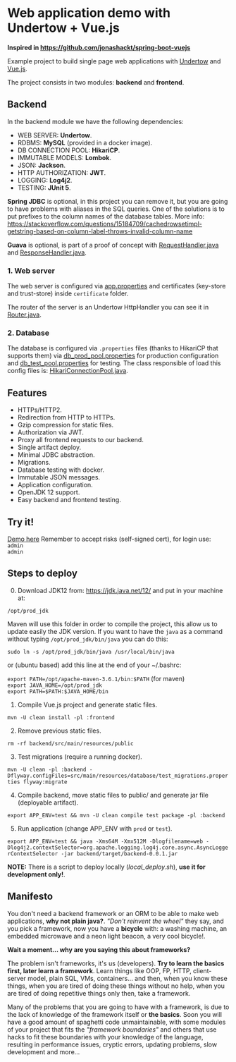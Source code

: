 # Web application demo with Undertow + Vue.js

**Inspired in https://github.com/jonashackt/spring-boot-vuejs**

Example project to build single page web applications with [Undertow](http://undertow.io) and [Vue.js](https://vuejs.org).

The project consists in two modules: **backend** and **frontend**.

## Backend

In the backend module we have the following dependencies:

* WEB SERVER: **Undertow**.
* RDBMS: **MySQL** (provided in a docker image).
* DB CONNECTION POOL: **HikariCP**.
* IMMUTABLE MODELS: **Lombok**.
* JSON: **Jackson**.
* HTTP AUTHORIZATION: **JWT**.
* LOGGING: **Log4j2**.
* TESTING: **JUnit 5**.

**Spring JDBC** is optional, in this project you can remove it, but you are going to have problems with aliases in the SQL queries.
One of the solutions is to put prefixes to the column names of the database tables. More info: https://stackoverflow.com/questions/15184709/cachedrowsetimpl-getstring-based-on-column-label-throws-invalid-column-name

**Guava** is optional, is part of a proof of concept with [RequestHandler.java](/backend/src/main/java/com/popokis/web_app_demo/http/server/RequestHandler.java) and [ResponseHandler.java](/backend/src/main/java/com/popokis/web_app_demo/http/server/ResponseHandler.java).

### 1. Web server

The web server is configured via [app.properties](/backend/src/main/resources/app.properties) and
certificates (key-store and trust-store) inside `certificate` folder.

The router of the server is an Undertow HttpHandler you can see it in [Router.java](/backend/src/main/java/com/popokis/web_app_demo/http/server/Router.java).

### 2. Database

The database is configured via `.properties` files (thanks to HikariCP that supports them) via [db_prod_pool.properties](/backend/src/main/resources/database/db_prod_pool.properties)
for production configuration and [db_test_pool.properties](/backend/src/main/resources/database/db_test_pool.properties) for testing.
The class responsible of load this config files is: [HikariConnectionPool.java](/backend/src/main/java/com/popokis/web_app_demo/db/HikariConnectionPool.java).

## Features

* HTTPs/HTTP2.
* Redirection from HTTP to HTTPs.
* Gzip compression for static files.
* Authorization via JWT.
* Proxy all frontend requests to our backend.
* Single artifact deploy.
* Minimal JDBC abstraction.
* Migrations.
* Database testing with docker.
* Immutable JSON messages.
* Application configuration.
* OpenJDK 12 support.
* Easy backend and frontend testing.

## Try it!

[Demo here](http://popokis.com:8080) Remember to accept risks (self-signed cert), for login use:\
`admin`\
`admin`

## Steps to deploy

0. Download JDK12 from: https://jdk.java.net/12/ and put in your machine at:

`/opt/prod_jdk`

Maven will use this folder in order to compile the project, this allow us to update easily the JDK version.
If you want to have the `java` as a command without typing `/opt/prod_jdk/bin/java` you can do this:

`sudo ln -s /opt/prod_jdk/bin/java /usr/local/bin/java`

or (ubuntu based) add this line at the end of your ~/.bashrc:

`export PATH=/opt/apache-maven-3.6.1/bin:$PATH` (for maven)\
`export JAVA_HOME=/opt/prod_jdk`\
`export PATH=$PATH:$JAVA_HOME/bin`

1. Compile Vue.js project and generate static files.

`mvn -U clean install -pl :frontend`

2. Remove previous static files.

`rm -rf backend/src/main/resources/public`

3. Test migrations (require a running docker).

`mvn -U clean -pl :backend -Dflyway.configFiles=src/main/resources/database/test_migrations.properties flyway:migrate`

4. Compile backend, move static files to public/ and generate jar file (deployable artifact).

`export APP_ENV=test && mvn -U clean compile test package -pl :backend`

5. Run application (change APP_ENV with `prod` or `test`).

`export APP_ENV=test && java -Xms64M -Xmx512M -Dlogfilename=web -Dlog4j2.contextSelector=org.apache.logging.log4j.core.async.AsyncLoggerContextSelector -jar backend/target/backend-0.0.1.jar`

**NOTE:** There is a script to deploy locally (_local_deploy.sh_), **use it for development only!**.

## Manifesto

You don't need a backend framework or an ORM to be able to make web applications, **why not plain java?**.
_"Don't reinvent the wheel"_ they say, and you pick a framework, now you have a **bicycle** with: a washing machine, an embedded
microwave and a neon light beacon, a very cool bicycle!.

**Wait a moment... why are you saying this about frameworks?**

The problem isn't frameworks, it's us (developers). **Try to learn the basics first, later learn a framework**.
Learn things like OOP, FP, HTTP, client-server model, plain SQL, VMs, containers... and then, when you know these things, when you are tired 
of doing these things without no help, when you are tired of doing repetitive things only then, take a framework.

Many of the problems that you are going to have with a framework, is due to the lack of knowledge of the framework itself or
**the basics**. Soon you will have a good amount of spaghetti code unmaintainable, with some modules of your project that 
fits the _"framework boundaries"_ and others that use hacks to fit these boundaries with your knowledge of the language,
resulting in performance issues, cryptic errors, updating problems, slow development and more... 